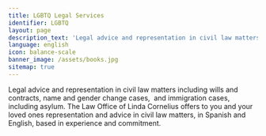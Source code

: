 ```yaml
---
title: LGBTQ Legal Services
identifier: LGBTQ
layout: page
description_text: 'Legal advice and representation in civil law matters including wills and contracts, name and gender change cases,  and immigration cases, including asylum.'
language: english
icon: balance-scale
banner_image: /assets/books.jpg
sitemap: true
---
```



Legal advice and representation in civil law matters including wills and contracts, name and gender change cases, &nbsp;and immigration cases, including asylum. The Law Office of Linda Cornelius offers to you and your loved ones representation and advice in civil law matters, in Spanish and English, based in experience and commitment.